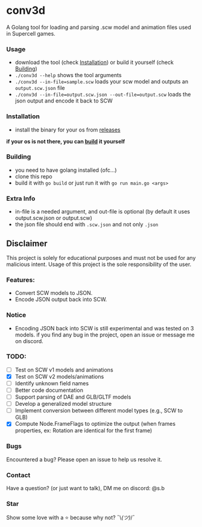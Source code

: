 # conv3d

A Golang tool for loading and parsing .scw model and animation files used in Supercell games.

### Usage
- download the tool (check [Installation](#Installation)) or build it yourself (check [Building](#Building))
- `./conv3d --help` shows the tool arguments
- `./conv3d --in-file=sample.scw` loads your scw model and outputs an `output.scw.json` file
- `./conv3d --in-file=output.scw.json --out-file=output.scw` loads the json output and encode it back to SCW

### Installation
- install the binary for your os from [releases](https://github.com/PeterHackz/conv3d/releases)

**if your os is not there, you can [build](#Building) it yourself**

### Building
- you need to have golang installed (ofc...)
- clone this repo
- build it with `go build` or just run it with `go run main.go <args>`

### Extra Info
- in-file is a needed argument, and out-file is optional (by default it uses output.scw.json or output.scw)
- the json file should end with `.scw.json` and not only `.json`

## Disclaimer
This project is solely for educational purposes and must not be used for any malicious intent. Usage of this project is the sole responsibility of the user.

### Features:
- Convert SCW models to JSON.
- Encode JSON output back into SCW.

### Notice
- Encoding JSON back into SCW is still experimental and was tested on 3 models. if you find any bug in the project, open an issue or message me on discord.

### TODO:
- [ ] Test on SCW v1 models and animations
- [x] Test on SCW v2 models/animations
- [ ] Identify unknown field names
- [ ] Better code documentation
- [ ] Support parsing of DAE and GLB/GLTF models
- [ ] Develop a generalized model structure
- [ ] Implement conversion between different model types (e.g., SCW to GLB)
- [x] Compute Node.FrameFlags to optimize the output (when frames properties, ex: Rotation are identical for the first frame)

### Bugs
Encountered a bug? Please open an issue to help us resolve it.

### Contact
Have a question? (or just want to talk), DM me on discord: @s.b

### Star
Show some love with a ⭐️ because why not? ¯\\_(ツ)_/¯
